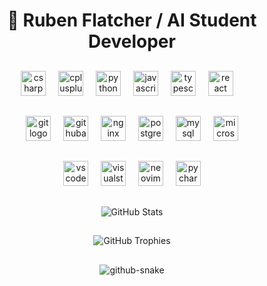 <h1 align="center">🐉 Ruben Flatcher / AI Student Developer</h1>

##

<div align="center">
 <img src="https://skillicons.dev/icons?i=cs" height="40" alt="csharp logo" />
 <img width="12" />
 <img src="https://skillicons.dev/icons?i=cpp" height="40" alt="cplusplus logo" />
 <img width="12" />
 <img src="https://skillicons.dev/icons?i=py" height="40" alt="python logo" />
 <img width="12" />
 <img src="https://skillicons.dev/icons?i=js" height="40" alt="javascript logo" />
 <img width="12" />
 <img src="https://skillicons.dev/icons?i=ts" height="40" alt="typescript logo" />
 <img width="12" />
 <img src="https://skillicons.dev/icons?i=react" height="40" alt="react logo" />
 <img width="12" />
</div>

##

<div align="center">
 <img src="https://skillicons.dev/icons?i=git" height="40" alt="git logo" />
 <img width="12" />
 <img src="https://skillicons.dev/icons?i=githubactions" height="40" alt="githubactions logo" />
 <img width="12" />
 <img src="https://skillicons.dev/icons?i=nginx" height="40" alt="nginx logo" />
 <img width="12" />
 <img src="https://skillicons.dev/icons?i=postgres" height="40" alt="postgresql logo" />
 <img width="12" />
 <img src="https://skillicons.dev/icons?i=mysql" height="40" alt="mysql logo" />
 <img width="12" />
 <img src="https://cdn.jsdelivr.net/gh/devicons/devicon/icons/microsoftsqlserver/microsoftsqlserver-plain.svg" height="40" alt="microsoftsqlserver logo" />
</div>

##

<div align="center">
 <img src="https://skillicons.dev/icons?i=vscode" height="40" alt="vscode logo" />
 <img width="12" />
 <img src="https://skillicons.dev/icons?i=visualstudio" height="40" alt="visualstudio logo" />
 <img width="12" />
 <img src="https://skillicons.dev/icons?i=neovim" height="40" alt="neovim logo" />
 <img width="12" />
 <img src="https://cdn.jsdelivr.net/gh/devicons/devicon/icons/pycharm/pycharm-original.svg" height="40" alt="pycharm logo" />
</div>

##

<p align="center">
 <img src="https://github-readme-stats.vercel.app/api?username=rubenfletcher89n-byte&theme=tokyonight&show_icons=true&hide_border=true&locale=es" alt="GitHub Stats" />
</p>

##

<p align="center">
 <img src="https://github-profile-trophy.vercel.app/?username=rubenfletcher89n-byte&theme=radical&no-frame=true&no-bg=true&margin-w=4" alt="GitHub Trophies" />
</p>

##

<p align="center">
 <picture>
   <source media="(prefers-color-scheme: dark)" srcset="https://raw.githubusercontent.com/Gefe/Gefe/refs/heads/output/github-contribution-grid-snake-dark.svg" />
   <source media="(prefers-color-scheme: light)" srcset="https://raw.githubusercontent.com/Gefe/Gefe/refs/heads/output/github-contribution-grid-snake.svg" />
   <img alt="github-snake" src="https://raw.githubusercontent.com/Gefe/Gefe/refs/heads/output/github-contribution-grid-snake.svg" />
 </picture>
</p>
